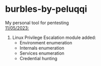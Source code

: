 # burbles-by-peluqqi
My personal tool for pentesting
<br />
<ins>11/05/2023:</ins>
1. Linux Privilege Escalation module added: 
	* Environment enumeration 
	* Internals enumeration 
	* Services enumeration 
	* Credential hunting
